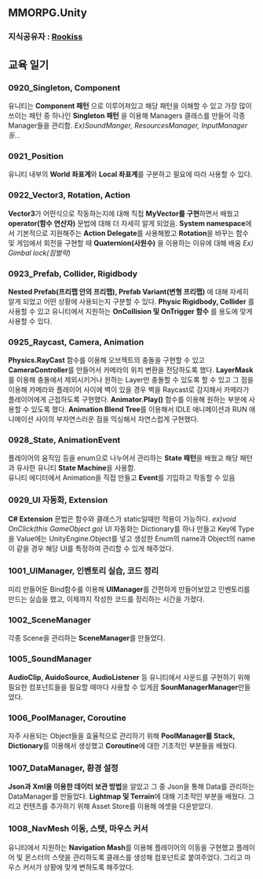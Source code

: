 ## MMORPG.Unity    
### 지식공유자 : [Rookiss](https://www.inflearn.com/instructors/230375/courses)  
## 교육 일기 
### 0920_Singleton, Component 
유니티는 **Component 패턴** 으로 이루어져있고 해당 패턴을 이해할 수 있고 가장 많이 쓰이는 패턴 중 하나인 **Singleton 패턴** 을 이용해 Managers 클래스를 만들어 각종 Manager들을 관리함. 
*Ex)SoundManger, ResourcesManager, InputManager 등...* 
### 0921_Position 
유니티 내부의 **World 좌표계**와 **Local 좌표계**를 구분하고 필요에 따라 사용할 수 있다. 
### 0922_Vector3, Rotation, Action  
**Vector3**가 어떤식으로 작동하는지에 대해 직접 **MyVector를 구현**하면서 배웠고 **operator(함수 연산자)** 문법에 대해 더 자세히 알게 되었음.
**System namespace**에서 기본적으로 지원해주는 **Action Delegate**를 사용해봤고 **Rotation**을 바꾸는 함수 및 게임에서 회전을 구현할 때 **Quaternion(사원수)** 을 이용하는 이유에 대해 배움  *Ex) Gimbal lock(짐벌락)*      
### 0923_Prefab, Collider, Rigidbody    
**Nested Prefab(프리팹 안의 프리팹), Prefab Variant(변형 프리팹)** 에 대해 자세히 알게 되었고 어떤 상황에 사용되는지 구분할 수 있다.
**Physic Rigidbody, Collider** 를 사용할 수 있고 유니티에서 지원하는 **OnCollision 및 OnTrigger 함수** 를 용도에 맞게 사용할 수 있다.
### 0925_Raycast, Camera, Animation 
**Physics.RayCast** 함수를 이용해 오브젝트의 충돌을 구현할 수 있고 **CameraController**를 만들어서 카메라의 위치 변환을 전담하도록 했다. 
**LayerMask**를 이용해 충돌에서 제외시키거나 원하는 Layer만 충돌할 수 있도록 할 수 있고 그 점을 이용해 카메라와 플레이어 사이에 벽이 있을 경우 벽을 Raycast로 감지해서 카메라가 플레이어에게 근접하도록 구현했다. **Animator.Play()** 함수를 이용해 원하는 부분에 사용할 수 있도록 했다. **Animation Blend Tree**를 이용해서 IDLE 애니메이션과 RUN 애니메이션 사이의 부자연스러운 점을 믹싱해서 자연스럽게 구현했다. 
### 0928_State, AnimationEvent  
플레이어의 움직임 등을 enum으로 나누어서 관리하는 **State 패턴**을 배웠고 해당 패턴과 유사한 유니티 **State Machine**을 사용함.  
유니티 에디터에서 Animation을 직접 만들고 **Event**를 기입하고 작동할 수 있음  
### 0929_UI 자동화, Extension  
**C# Extension** 문법은 함수와 클래스가 static일때만 적용이 가능하다. *ex)void OnClick(this GameObject go)*
UI 자동화는 Dictionary를 하나 만들고 Key에 Type을 Value에는 UnityEngine.Object를 넣고 생성한 Enum의 name과 Object의 name이 같을 경우 해당 UI를 특정하여 관리할 수 있게 해주었다.
### 1001_UIManager, 인벤토리 실습, 코드 정리  
미리 만들어둔 Bind함수를 이용해 **UIManager**를 간편하게 만들어보았고 인벤토리를 만드는 실습을 했고, 이제까지 작성한 코드를 정리하는 시간을 가졌다.
### 1002_SceneManager 
각종 Scene을 관리하는 **SceneManager**를 만들었다.
### 1005_SoundManager 
**AudioClip, AuidoSource, AudioListener** 등 유니티에서 사운드를 구현하기 위해 필요한 컴포넌트들을 필요할 때마다 사용할 수 있게끔 **SounManagerManager**만들었다. 
### 1006_PoolManager, Coroutine 
자주 사용되는 Object들을 효율적으로 관리하기 위해 **PoolManager를 Stack, Dictionary**를 이용해서 생성했고 **Coroutine**에 대한 기초적인 부분들을 배웠다. 
### 1007_DataManager, 환경 설정
**Json과 Xml을 이용한 데이터 보관 방법**을 알았고 그 중 Json을 통해 Data를 관리하는 DataManager를 만들었다. **Lightmap 및 Terrain**에 대해 기초적인 부분을 배웠다. 그리고 컨텐츠를 추가하기 위해 Asset Store를 이용해 에셋을 다운받았다.
### 1008_NavMesh 이동, 스탯, 마우스 커서 
유니티에서 지원하는 **Navigation Mash**를 이용해 플레이어의 이동을 구현했고 플레이어 및 몬스터의 스탯을 관리하도록 클래스를 생성해 컴포넌트로 붙여주었다. 그리고 마우스 커서가 상황에 맞게 변하도록 해주었다.
